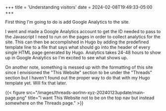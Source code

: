 +++
title = 'Understanding visitors'
date = 2024-02-08T19:49:33-05:00
+++

First thing I'm going to do is add Google Analytics to the site.

I went and made a Google Analytics account to get the ID needed to pass to the Javascript I need to run on the pages in order to collect analytics for the site. This can then be accomplished in Hugo by adding the predefined template line to a file that says what should go into the header of every single HTML page generated by Hugo. Analytics takes 24-48 hours to show up in Google Analytics so I'm excited to see what shows up.

On another note, something is messed up with the formatting of this site since I envisioned the "This Website" section to be under the "Threads" section but I haven't found out the proper way to do that with my Hugo template yet. Will fix that later.

{{< figure src="/images/threads-aorlnn-xyz-20240123update/main-page.png" title="I want This Website not to be on the top nav but instead somewhere on the Threads page." >}}
